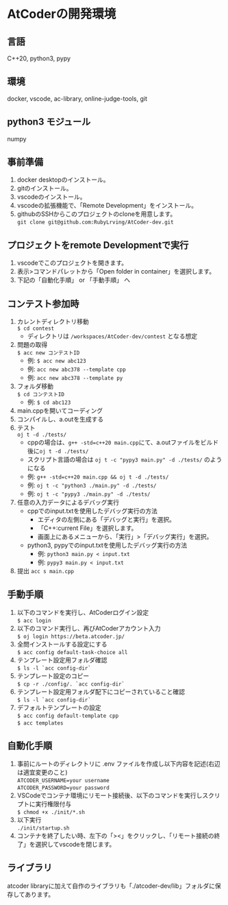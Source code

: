 # AtCoderの開発環境
## 言語
C++20, python3, pypy

## 環境
docker, vscode, ac-library, online-judge-tools, git

## python3 モジュール
numpy  

## 事前準備  
   1. docker desktopのインストール。  
   2. gitのインストール。  
   3. vscodeのインストール。  
   4. vscodeの拡張機能で、「Remote Development」をインストール。  
   5. githubのSSHからこのプロジェクトのcloneを用意します。  
      `git clone git@github.com:RubyLrving/AtCoder-dev.git`  

## プロジェクトをremote Developmentで実行
   1. vscodeでこのプロジェクトを開きます。  
   2. 表示>コマンドパレットから「Open folder in container」を選択します。  
   3. 下記の「自動化手順」 or 「手動手順」 へ  

## コンテスト参加時  
1. カレントディレクトリ移動  
   `$ cd contest`  
   - ディレクトリは `/workspaces/AtCoder-dev/contest` となる想定  
1. 問題の取得  
   `$ acc new コンテストID`  
   - 例: `$ acc new abc123`  
   - 例: `acc new abc378 --template cpp`  
   - 例: `acc new abc378 --template py`  
1. フォルダ移動  
   `$ cd コンテストID`  
   - 例: `$ cd abc123`  
1. main.cppを開いてコーディング  
1. コンパイルし、a.outを生成する  
1. テスト  
   `oj t -d ./tests/`  
   - cppの場合は、`g++ -std=c++20 main.cpp`にて、a.outファイルをビルド後に`oj t -d ./tests/`  
   - スクリプト言語の場合は `oj t -c "pypy3 main.py" -d ./tests/` のようになる  
   - 例: `g++ -std=c++20 main.cpp && oj t -d ./tests/`  
   - 例: `oj t -c "python3 ./main.py" -d ./tests/`  
   - 例: `oj t -c "pypy3 ./main.py" -d ./tests/`  
1. 任意の入力データによるデバッグ実行
   - cppでのinput.txtを使用したデバッグ実行の方法  
      - エディタの左側にある「デバッグと実行」を選択。  
      - 「C++:current File」を選択します。  
      - 画面上にあるメニューから、「実行」>「デバッグ実行」を選択。  
   - python3, pypyでのinput.txtを使用したデバッグ実行の方法  
      - 例: `python3 main.py < input.txt`  
      - 例: `pypy3 main.py < input.txt`  
1. 提出
   `acc s main.cpp`  

## 手動手順
   1. 以下のコマンドを実行し、AtCoderログイン設定  
      `$ acc login`  
   1. 以下のコマンド実行し、再びAtCoderアカウント入力  
      `$ oj login https://beta.atcoder.jp/`  
   1. 全問インストールする設定にする  
      `$ acc config default-task-choice all`  
   1. テンプレート設定用フォルダ確認  
      ``$ ls -l `acc config-dir` ``  
   1. テンプレート設定のコピー  
      ``$ cp -r ./config/. `acc config-dir` ``   
   1. テンプレート設定用フォルダ配下にコピーされていること確認  
      ``$ ls -l `acc config-dir` ``  
   1. デフォルトテンプレートの設定  
      `$ acc config default-template cpp`  
      `$ acc templates`  
  

## 自動化手順
   1. 事前にルートのディレクトリに .env ファイルを作成し以下内容を記述(右辺は適宜変更のこと)  
      `ATCODER_USERNAME=your username`  
      `ATCODER_PASSWORD=your password`  
   1. VSCodeでコンテナ環境にリモート接続後、以下のコマンドを実行しスクリプトに実行権限付与  
      `$ chmod +x ./init/*.sh`  
   1. 以下実行  
      `./init/startup.sh`  
   1. コンテナを終了したい時、左下の「><」をクリックし、「リモート接続の終了」を選択してvscodeを閉じます。   

## ライブラリ
atcoder libraryに加えて自作のライブラリも「./atcoder-dev/lib」フォルダに保存してあります。  